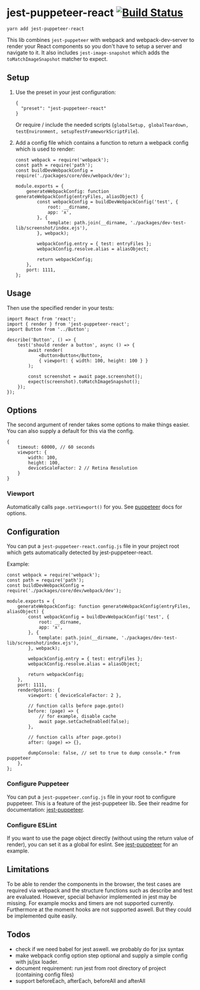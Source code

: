 # jest-puppeteer-react [![Build Status](https://travis-ci.com/Hapag-Lloyd/jest-puppeteer-react.svg?branch=master)](https://travis-ci.com/Hapag-Lloyd/jest-puppeteer-react)

```
yarn add jest-puppeteer-react
```

This lib combines `jest-puppeteer` with webpack and webpack-dev-server to render your React components so you don't have to setup a server and navigate to it. It also includes `jest-image-snapshot` which adds the `toMatchImageSnapshot` matcher to expect.

## Setup

1.  Use the preset in your jest configuration:

    ```
    {
      "preset": "jest-puppeteer-react"
    }
    ```

    Or require / include the needed scripts (`globalSetup, globalTeardown, testEnvironment, setupTestFrameworkScriptFile`).

2.  Add a config file which contains a function to return a webpack config which is used to render:

    ```
    const webpack = require('webpack');
    const path = require('path');
    const buildDevWebpackConfig = require('./packages/core/dev/webpack/dev');

    module.exports = {
        generateWebpackConfig: function generateWebpackConfig(entryFiles, aliasObject) {
            const webpackConfig = buildDevWebpackConfig('test', {
                root: __dirname,
                app: 'x',
            }, {
                template: path.join(__dirname, './packages/dev-test-lib/screenshot/index.ejs'),
            }, webpack);

            webpackConfig.entry = { test: entryFiles };
            webpackConfig.resolve.alias = aliasObject;

            return webpackConfig;
        },
        port: 1111,
    };
    ```

## Usage

Then use the specified render in your tests:

```ecmascript 6
import React from 'react';
import { render } from 'jest-puppeteer-react';
import Button from '../Button';

describe('Button', () => {
    test('should render a button', async () => {
        await render(
            <Button>Button</Button>,
            { viewport: { width: 100, height: 100 } }
        );

        const screenshot = await page.screenshot();
        expect(screenshot).toMatchImageSnapshot();
    });
});
```

## Options

The second argument of render takes some options to make things easier. You can also supply a default for this via the config.

```
{
    timeout: 60000, // 60 seconds
    viewport: {
        width: 100,
        height: 100,
        deviceScaleFactor: 2 // Retina Resolution
    }
}
```

### Viewport

Automatically calls `page.setViewport()` for you.
See [puppeteer](https://github.com/GoogleChrome/puppeteer/blob/master/docs/api.md#pagesetviewportviewport) docs for options.

## Configuration

You can put a `jest-puppeteer-react.config.js` file in your project root which gets automatically detected by jest-puppeteer-react.

Example:

```
const webpack = require('webpack');
const path = require('path');
const buildDevWebpackConfig = require('./packages/core/dev/webpack/dev');

module.exports = {
    generateWebpackConfig: function generateWebpackConfig(entryFiles, aliasObject) {
        const webpackConfig = buildDevWebpackConfig('test', {
            root: __dirname,
            app: 'x',
        }, {
            template: path.join(__dirname, './packages/dev-test-lib/screenshot/index.ejs'),
        }, webpack);

        webpackConfig.entry = { test: entryFiles };
        webpackConfig.resolve.alias = aliasObject;

        return webpackConfig;
    },
    port: 1111,
    renderOptions: {
        viewport: { deviceScaleFactor: 2 },

        // function calls before page.goto()
        before: (page) => {
            // for example, disable cache
            await page.setCacheEnabled(false);
        },

        // function calls after page.goto()
        after: (page) => {},

        dumpConsole: false, // set to true to dump console.* from puppeteer
    },
};
```

### Configure Puppeteer

You can put a `jest-puppeteer.config.js` file in your root to configure puppeteer. This is a feature of the jest-puppeteer lib. See their readme for documentation: [jest-puppeteer](https://github.com/smooth-code/jest-puppeteer/tree/6cd3050e472c9a8bcdb18e2635a40ad674c4b795#configure-puppeteer).

### Configure ESLint

If you want to use the page object directly (without using the return value of render), you can set it as a global for eslint. See [jest-puppeteer](https://github.com/smooth-code/jest-puppeteer/tree/6cd3050e472c9a8bcdb18e2635a40ad674c4b795#configure-eslint) for an example.

## Limitations

To be able to render the components in the browser, the test cases are required via webpack and the structure functions such as describe and test are evaluated. However, special behavior implemented in jest may be missing. For example mocks and timers are not supported currently.
Furthermore at the moment hooks are not supported aswell. But they could be implemented quite easily.

## Todos

-   check if we need babel for jest aswell. we probably do for jsx syntax
-   make webpack config option step optional and supply a simple config with js/jsx loader.
-   document requirement: run jest from root directory of project (containing config files)
-   support beforeEach, afterEach, beforeAll and afterAll

